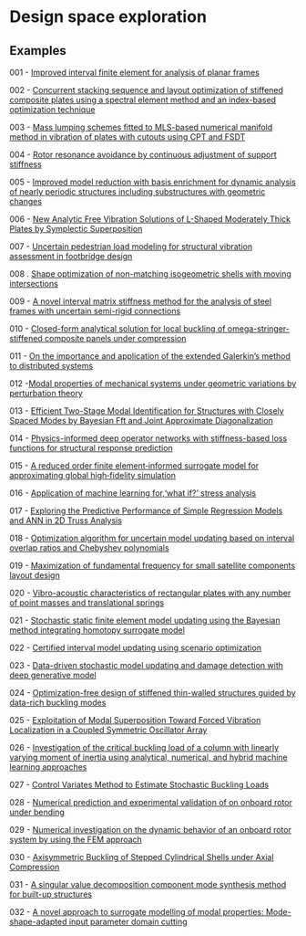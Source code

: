 # Design space exploration

## Examples

001 - [Improved interval finite element for analysis of planar frames](https://doi.org/10.1016/j.compstruc.2023.107161)

002 -  [Concurrent stacking sequence and layout optimization of stiffened composite plates using a spectral element method and an index-based optimization technique](https://doi.org/10.1016/j.compstruct.2023.117698)

003 - [Mass lumping schemes fitted to MLS-based numerical manifold method in vibration of plates with cutouts using CPT and FSDT](https://doi.org/10.1016/j.compstruct.2023.117815)

004 - [Rotor resonance avoidance by continuous adjustment of support stiffness](https://doi.org/10.1016/j.ijmecsci.2024.109092)

005 - [Improved model reduction with basis enrichment for dynamic analysis of nearly periodic structures including substructures with geometric changes](https://doi.org/10.1016/j.cam.2024.115844)

006 - [New Analytic Free Vibration Solutions of L-Shaped Moderately Thick Plates by Symplectic Superposition](https://doi.org/10.1142/S0219455424502572)

007 - [Uncertain pedestrian load modeling for structural vibration assessment in footbridge design](https://doi.org/10.1016/j.engstruct.2024.118070)

008 . [Shape optimization of non-matching isogeometric shells with moving intersections](https://arxiv.org/abs/2407.00185)

009 - [A novel interval matrix stiffness method for the analysis of steel frames with uncertain semi-rigid connections](https://doi.org/10.1016/j.advengsoft.2024.103629)

010 - [Closed-form analytical solution for local buckling of omega-stringer-stiffened composite panels under compression](https://doi.org/10.1016/j.compstruct.2024.118716)

011 - [On the importance and application of the extended Galerkin’s method to distributed systems](http://dx.doi.org/10.1177/03064190241298202)

012 -[Modal properties of mechanical systems under geometric variations by perturbation theory](https://doi.org/10.1016/j.jsv.2025.118942)

013 - [Efficient Two-Stage Modal Identification for Structures with Closely Spaced Modes by Bayesian Fft and Joint Approximate Diagonalization](http://dx.doi.org/10.2139/ssrn.4956434)

014 - [Physics-informed deep operator networks with stiffness-based loss functions for structural response prediction](https://doi.org/10.1016/j.engappai.2025.110097)

015 - [A reduced order finite element‑informed surrogate model for approximating global high‑fidelity simulation](https://doi.org/10.1007/s00158-024-03935-3)

016 - [Application of machine learning for,‘what if?’ stress analysis](https://doi.org/10.1177/03093247241293499)

017 -  [Exploring the Predictive Performance of Simple Regression Models and ANN in 2D Truss Analysis](https://doi.org/10.1007/978-3-031-69626-8_123)

018 - [Optimization algorithm for uncertain model updating based on interval overlap ratios and Chebyshev polynomials](https://doi.org/10.1016/j.apm.2024.115864)

019 - [Maximization of fundamental frequency for small satellite components layout design](https://doi.org/10.1016/j.asr.2024.11.079)

020 - [Vibro-acoustic characteristics of rectangular plates with any number of point masses and translational springs](https://doi.org/10.1177/10775463241281766)

021 - [Stochastic static finite element model updating using the Bayesian method integrating homotopy surrogate model](https://doi.org/10.1016/j.compstruc.2025.107769)

022 - [Certified interval model updating using scenario optimization](https://doi.org/10.2514/1.J064161)

023 - [Data-driven stochastic model updating and damage detection with deep generative model](https://doi.org/10.1016/j.ymssp.2025.112743)

024 - [Optimization-free design of stiffened thin-walled structures guided by data-rich buckling modes](https://doi.org/10.1016/j.ast.2024.109287)

025 - [Exploitation of Modal Superposition Toward Forced Vibration Localization in a Coupled Symmetric Oscillator Array](https://doi.org/10.3390/s25103106)

026 - [Investigation of the critical buckling load of a column with linearly varying moment of inertia using analytical, numerical, and hybrid machine learning approaches](https://doi.org/10.1177/03093247251337987)

027 - [Control Variates Method to Estimate Stochastic Buckling Loads](https://doi.org/10.1002/nme.70070)

028 - [Numerical prediction and experimental validation of on onboard rotor under bending](https://doi.org/10.1007/s11012-021-01392-6)

029 - [Numerical investigation on the dynamic behavior of an onboard rotor system by using the FEM approach](https://doi.org/10.1007/s40430-016-0640-5)

030 -  [Axisymmetric Buckling of Stepped Cylindrical Shells under Axial Compression](https://doi.org/10.1016/j.tws.2025.113836)

031 - [A singular value decomposition component mode synthesis method for built-up structures](https://doi.org/10.1016/j.tws.2025.113826)

032 - [A novel approach to surrogate modelling of modal properties: Mode-shape-adapted input parameter domain cutting](https://doi.org/10.1016/j.ymssp.2025.113381)
